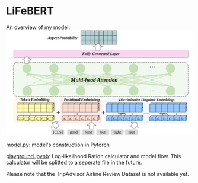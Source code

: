 # LiFeBERT

An overview of my model:
<img src="./New_Diagram.svg">

[model.py](model.py): model's construction in Pytorch

[playground.ipynb](playground.ipynb): Log-likelihood Ration calculator and model flow. This calculator will be splitted to a seperate file in the future.

Please note that the TripAdvisor Airline Review Dataset is not available yet.
